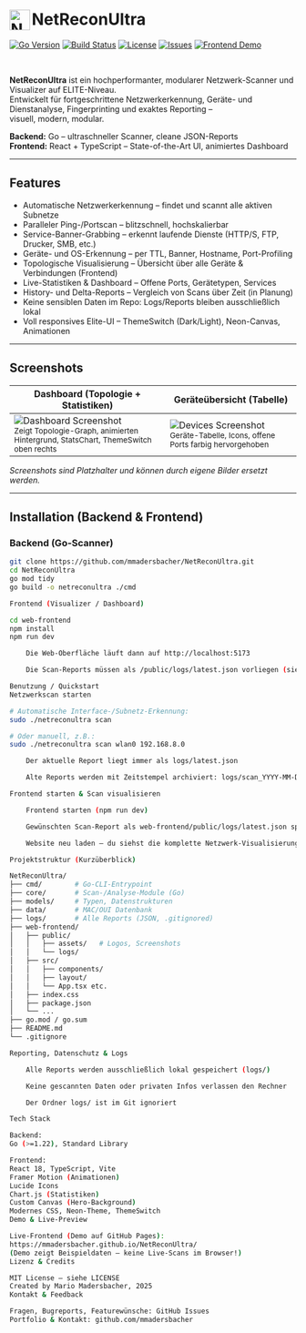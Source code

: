 # <img src="./web-frontend/public/assets/logo.svg" height="36" alt="NetReconUltra Logo" align="left"/> NetReconUltra

[![Go Version](https://img.shields.io/badge/go-%3E=1.22-blue?logo=go)](https://golang.org)
[![Build Status](https://img.shields.io/badge/build-passing-brightgreen)]()
[![License](https://img.shields.io/github/license/mmadersbacher/NetReconUltra)](LICENSE)
[![Issues](https://img.shields.io/github/issues/mmadersbacher/NetReconUltra?color=blue)](https://github.com/mmadersbacher/NetReconUltra/issues)
[![Frontend Demo](https://img.shields.io/badge/frontend-live-blue?logo=react)](https://mmadersbacher.github.io/NetReconUltra/)

<br/>

**NetReconUltra** ist ein hochperformanter, modularer Netzwerk-Scanner und Visualizer auf ELITE-Niveau.  
Entwickelt für fortgeschrittene Netzwerkerkennung, Geräte- und Dienstanalyse, Fingerprinting und exaktes Reporting –  
visuell, modern, modular.

**Backend:** Go – ultraschneller Scanner, cleane JSON-Reports  
**Frontend:** React + TypeScript – State-of-the-Art UI, animiertes Dashboard

---

## Features

- Automatische Netzwerkerkennung – findet und scannt alle aktiven Subnetze
- Paralleler Ping-/Portscan – blitzschnell, hochskalierbar
- Service-Banner-Grabbing – erkennt laufende Dienste (HTTP/S, FTP, Drucker, SMB, etc.)
- Geräte- und OS-Erkennung – per TTL, Banner, Hostname, Port-Profiling
- Topologische Visualisierung – Übersicht über alle Geräte & Verbindungen (Frontend)
- Live-Statistiken & Dashboard – Offene Ports, Gerätetypen, Services
- History- und Delta-Reports – Vergleich von Scans über Zeit (in Planung)
- Keine sensiblen Daten im Repo: Logs/Reports bleiben ausschließlich lokal
- Voll responsives Elite-UI – ThemeSwitch (Dark/Light), Neon-Canvas, Animationen

---

## Screenshots

| Dashboard (Topologie + Statistiken) | Geräteübersicht (Tabelle) |
|-------------------------------------|--------------------------|
| ![Dashboard Screenshot](./web-frontend/public/assets/screenshot-dashboard.png)<br><sub>Zeigt Topologie-Graph, animierten Hintergrund, StatsChart, ThemeSwitch oben rechts</sub> | ![Devices Screenshot](./web-frontend/public/assets/screenshot-devices.png)<br><sub>Geräte-Tabelle, Icons, offene Ports farbig hervorgehoben</sub> |

*Screenshots sind Platzhalter und können durch eigene Bilder ersetzt werden.*

---

## Installation (Backend & Frontend)

### Backend (Go-Scanner)

```bash
git clone https://github.com/mmadersbacher/NetReconUltra.git
cd NetReconUltra
go mod tidy
go build -o netreconultra ./cmd

Frontend (Visualizer / Dashboard)

cd web-frontend
npm install
npm run dev

    Die Web-Oberfläche läuft dann auf http://localhost:5173

    Die Scan-Reports müssen als /public/logs/latest.json vorliegen (siehe Abschnitt "Reporting").

Benutzung / Quickstart
Netzwerkscan starten

# Automatische Interface-/Subnetz-Erkennung:
sudo ./netreconultra scan

# Oder manuell, z.B.:
sudo ./netreconultra scan wlan0 192.168.8.0

    Der aktuelle Report liegt immer als logs/latest.json

    Alte Reports werden mit Zeitstempel archiviert: logs/scan_YYYY-MM-DD_HH-MM-SS.json

Frontend starten & Scan visualisieren

    Frontend starten (npm run dev)

    Gewünschten Scan-Report als web-frontend/public/logs/latest.json speichern

    Website neu laden – du siehst die komplette Netzwerk-Visualisierung

Projektstruktur (Kurzüberblick)

NetReconUltra/
├── cmd/        # Go-CLI-Entrypoint
├── core/       # Scan-/Analyse-Module (Go)
├── models/     # Typen, Datenstrukturen
├── data/       # MAC/OUI Datenbank
├── logs/       # Alle Reports (JSON, .gitignored)
├── web-frontend/
│   ├── public/
│   │   ├── assets/   # Logos, Screenshots
│   │   └── logs/
│   ├── src/
│   │   ├── components/
│   │   ├── layout/
│   │   └── App.tsx etc.
│   ├── index.css
│   ├── package.json
│   └── ...
├── go.mod / go.sum
├── README.md
└── .gitignore

Reporting, Datenschutz & Logs

    Alle Reports werden ausschließlich lokal gespeichert (logs/)

    Keine gescannten Daten oder privaten Infos verlassen den Rechner

    Der Ordner logs/ ist im Git ignoriert

Tech Stack

Backend:
Go (>=1.22), Standard Library

Frontend:
React 18, TypeScript, Vite
Framer Motion (Animationen)
Lucide Icons
Chart.js (Statistiken)
Custom Canvas (Hero-Background)
Modernes CSS, Neon-Theme, ThemeSwitch
Demo & Live-Preview

Live-Frontend (Demo auf GitHub Pages):
https://mmadersbacher.github.io/NetReconUltra/
(Demo zeigt Beispieldaten – keine Live-Scans im Browser!)
Lizenz & Credits

MIT License – siehe LICENSE
Created by Mario Madersbacher, 2025
Kontakt & Feedback

Fragen, Bugreports, Featurewünsche: GitHub Issues
Portfolio & Kontakt: github.com/mmadersbacher
